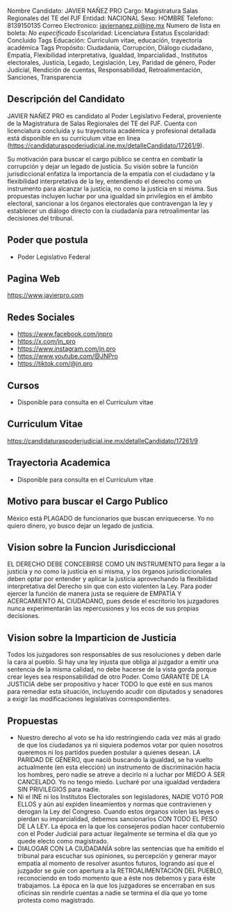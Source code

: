 Nombre Candidato: JAVIER NAÑEZ PRO
Cargo: Magistratura Salas Regionales del TE del PJF
Entidad: NACIONAL
Sexo: HOMBRE
Telefono: 8139150135
Correo Electronico: javiernanez.pj@ine.mx
Numero de lista en boleta: *No especificado*
Escolaridad: Licenciatura
Estatus Escolaridad: Concluido
Tags Educación: Currículum vitae, educación, trayectoria académica
Tags Propósito: Ciudadanía, Corrupción, Diálogo ciudadano, Empatía, Flexibilidad interpretativa, Igualdad, Imparcialidad., Institutos electorales, Justicia, Legado, Legislación, Ley, Paridad de género, Poder Judicial, Rendición de cuentas, Responsabilidad, Retroalimentación, Sanciones, Transparencia


## Descripción del Candidato 

JAVIER NAÑEZ PRO es candidato al Poder Legislativo Federal, proveniente de la Magistratura de Salas Regionales del TE del PJF. Cuenta con licenciatura concluida y su trayectoria académica y profesional detallada está disponible en su currículum vitae en línea (https://candidaturaspoderjudicial.ine.mx/detalleCandidato/17261/9).

Su motivación para buscar el cargo público se centra en combatir la corrupción y dejar un legado de justicia. Su visión sobre la función jurisdiccional enfatiza la importancia de la empatía con el ciudadano y la flexibilidad interpretativa de la ley, entendiendo el derecho como un instrumento para alcanzar la justicia, no como la justicia en sí misma.  Sus propuestas incluyen luchar por una igualdad sin privilegios en el ámbito electoral, sancionar a los órganos electorales que contravengan la ley y establecer un diálogo directo con la ciudadanía para retroalimentar las decisiones del tribunal.


## Poder que postula

- Poder Legislativo Federal


## Pagina Web

https://www.javierpro.com


## Redes Sociales

- https://www.facebook.com/jnpro
- https://x.com/jn_pro
- https://www.instagram.com/jn.pro
- https://www.youtube.com/@JNPro
- https://tiktok.com/@jn.pro


## Cursos

- Disponible para consulta en el Currículum vitae


## Curriculum Vitae

https://candidaturaspoderjudicial.ine.mx/detalleCandidato/17261/9


## Trayectoria Academica

- Disponible para consulta en el Currículum vitae


## Motivo para buscar el Cargo Publico

México está PLAGADO de funcionarios que buscan enriquecerse. Yo no quiero dinero, yo busco dejar un legado de justicia.


## Vision sobre la Funcion Jurisdiccional

EL DERECHO DEBE CONCEBIRSE COMO UN INSTRUMENTO para llegar a la justicia y no como la justicia en sí misma, y los órganos jurisdiccionales deben optar por entender y aplicar la justicia aprovechando la flexibilidad interpretativa del Derecho sin que con esto violenten la Ley. Para poder ejercer la función de manera justa se requiere de EMPATÍA Y ACERCAMIENTO AL CIUDADANO, pues desde el escritorio los juzgadores nunca experimentarán las repercusiones y los ecos de sus propias decisiones.


## Vision sobre la Imparticion de Justicia

Todos los juzgadores son responsables de sus resoluciones y deben darle la cara al pueblo. Si hay una ley injusta que obliga al juzgador a emitir una sentencia de la misma calidad, no debe hacerse de la vista gorda porque crear leyes sea responsabilidad de otro Poder. Como GARANTE DE LA JUSTICIA debe ser propositivo y hacer TODO lo que esté en sus manos para remediar esta situación, incluyendo acudir con diputados y senadores a exigir las modificaciones legislativas correspondientes.


## Propuestas

- Nuestro derecho al voto se ha ido restringiendo cada vez más al grado de que los ciudadanos ya ni siquiera podemos votar por quien nosotros queremos ni los partidos pueden postular a quienes desean. LA PARIDAD DE GÉNERO, que nació buscando la igualdad, se ha vuelto actualmente (en esta elección) un instrumento de discriminación hacia los hombres, pero nadie se atreve a decirlo ni a luchar por MIEDO A SER CANCELADO. Yo no tengo miedo. Lucharé por una igualdad verdadera SIN PRIVILEGIOS para nadie.
- Ni el INE ni los Institutos Electorales son legisladores, NADIE VOTÓ POR ELLOS y aún así expiden lineamientos y normas que contravienen y derogan la Ley del Congreso. Cuando estos órganos violen las leyes o pierdan su imparcialidad, debemos sancionarlos CON TODO EL PESO DE LA LEY. La época en la que los consejeros podían hacer contubernio con el Poder Judicial para actuar ilegalmente se termina el día que yo quede electo como magistrado.
- DIALOGAR CON LA CIUDADANÍA sobre las sentencias que ha emitido el tribunal para escuchar sus opiniones, su percepción y generar mayor empatía al momento de resolver asuntos futuros, logrando así que el juzgador se guíe con apertura a la RETROALIMENTACIÓN DEL PUEBLO, reconociendo en todo momento que a éste nos debemos y para éste trabajamos. La época en la que los juzgadores se encerraban en sus oficinas sin rendirle cuentas a nadie se termina el día que yo tome protesta como magistrado.

